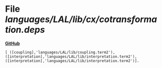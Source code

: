 # File _languages/LAL/lib/cx/cotransformation.deps_
**[GitHub](https://github.com/softlang/yas/blob/master/languages/LAL/lib/cx/cotransformation.deps)**
```
[ ([coupling],'languages/LAL/lib/coupling.term2'), ([interpretation],'languages/LAL/lib/interpretation.term2'), ([interpretation],'languages/LAL/lib/interpretation.term2')].
```
